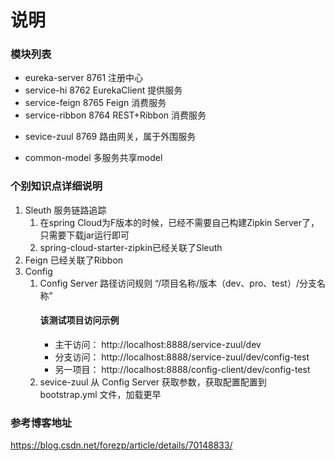 # 说明

### 模块列表
- eureka-server  8761 注册中心
- service-hi  8762 EurekaClient 提供服务
- service-feign  8765 Feign 消费服务
- service-ribbon  8764 REST+Ribbon 消费服务
+ sevice-zuul  8769 路由网关，属于外围服务
* common-model  多服务共享model

### 个别知识点详细说明
1. Sleuth 服务链路追踪
    1. 在spring Cloud为F版本的时候，已经不需要自己构建Zipkin Server了，只需要下载jar运行即可
    2. spring-cloud-starter-zipkin已经关联了Sleuth
2. Feign 已经关联了Ribbon
3. Config 
    1. Config Server 路径访问规则 “/项目名称/版本（dev、pro、test）/分支名称”
        #### 该测试项目访问示例
        * 主干访问： http://localhost:8888/service-zuul/dev
        * 分支访问： http://localhost:8888/service-zuul/dev/config-test
        * 另一项目： http://localhost:8888/config-client/dev/config-test
    2. sevice-zuul 从 Config Server 获取参数，获取配置配置到 bootstrap.yml 文件，加载更早


### 参考博客地址
https://blog.csdn.net/forezp/article/details/70148833/
